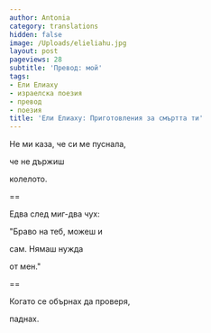 ```yaml
---
author: Antonia
category: translations
hidden: false
image: /Uploads/elieliahu.jpg
layout: post
pageviews: 28
subtitle: 'Превод: мой'
tags:
- Ели Елиаху
- израелска поезия
- превод
- поезия
title: 'Ели Елиаху: Приготовления за смъртта ти'
---
```


Не ми каза, че си ме пуснала,

че не държиш

колелото.

\==

Едва след миг-два чух:

"Браво на теб, можеш и

сам. Нямаш нужда

от мен."

\==

Когато се обърнах да проверя,

паднах.